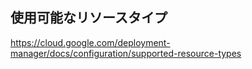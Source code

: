 ## 使用可能なリソースタイプ
https://cloud.google.com/deployment-manager/docs/configuration/supported-resource-types
